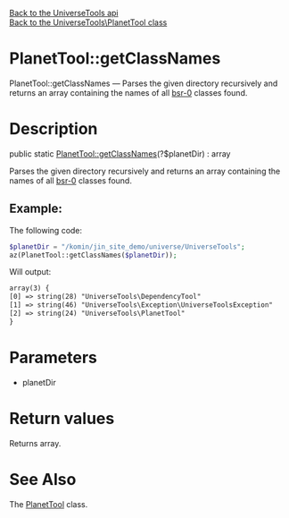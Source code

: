 [Back to the UniverseTools api](https://github.com/lingtalfi/UniverseTools/blob/master/doc/api/UniverseTools.md)<br>
[Back to the UniverseTools\PlanetTool class](https://github.com/lingtalfi/UniverseTools/blob/master/doc/api/UniverseTools/PlanetTool.md)


PlanetTool::getClassNames
================



PlanetTool::getClassNames — Parses the given directory recursively and returns an array containing the names of all [bsr-0](https://github.com/lingtalfi/BumbleBee/blob/master/Autoload/convention.bsr0.eng.md) classes found.




Description
================


public static [PlanetTool::getClassNames](https://github.com/lingtalfi/UniverseTools/blob/master/doc/api/UniverseTools/PlanetTool/getClassNames.md)(?$planetDir) : array




Parses the given directory recursively and returns an array containing the names of all [bsr-0](https://github.com/lingtalfi/BumbleBee/blob/master/Autoload/convention.bsr0.eng.md) classes found.

Example:
-----------

The following code:

```php
$planetDir = "/komin/jin_site_demo/universe/UniverseTools";
az(PlanetTool::getClassNames($planetDir));
```


Will output:

```html
array(3) {
[0] => string(28) "UniverseTools\DependencyTool"
[1] => string(46) "UniverseTools\Exception\UniverseToolsException"
[2] => string(24) "UniverseTools\PlanetTool"
}

```




Parameters
================


- planetDir

    


Return values
================

Returns array.







See Also
================

The [PlanetTool](https://github.com/lingtalfi/UniverseTools/blob/master/doc/api/UniverseTools/PlanetTool.md) class.
